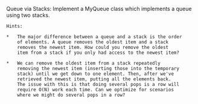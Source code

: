 Queue via Stacks: Implement a MyQueue class which implements a queue
using two stacks.

    Hints:
    
    *   The major difference between a queue and a stack is the order
        of elements. A queue removes the oldest item and a stack
        removes the newest item. How could you remove the oldest
        item from a stack if you only had access to the newest item?

    *   We can remove the oldest item from a stack repeatedly
        removing the newest item (inserting those into the temporary
        stack) until we get down to one element. Then, after we've
        retrieved the newest item, putting all the elements back.
        The issue with this is that doing several pops is a row will
        require O(N) work each time. Can we optimize for scenarios
        where we might do several pops in a row?
